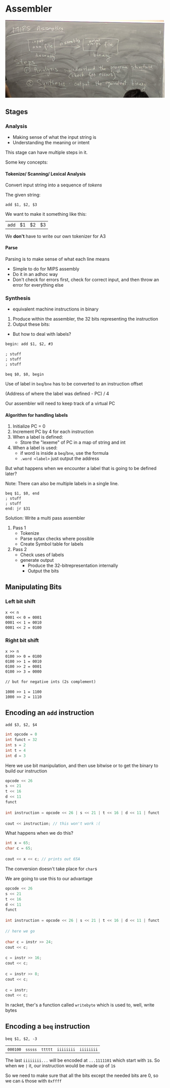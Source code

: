 # Assembler

![Assembler Idea](/assets/05-assembler-main-idea.jpg)

## Stages

### Analysis

- Making sense of what the input string is
- Understanding the meaning or intent

This stage can have multiple steps in it.

Some key concepts:

#### Tokenize/ Scanning/ Lexical Analysis

Convert input string into a sequence of _tokens_

The given string:

```
add $1, $2, $3
```

We want to make it something like this:

|||||
|--|--|--|--|
|add|$1|$2|$3|

We **don't** have to write our own tokenizer for A3

#### Parse

Parsing is to make sense of what each line means

- Simple to do for MIPS assembly
- Do it in an adhoc way
- Don't check for errors first, check for correct input, and then throw an error for everything else

### Synthesis

- equivalent machine instructions in binary

1. Produce within the assembler, the 32 bits representing the instruction
2. Output these bits:

- But how to deal with labels?

```assembly
begin: add $1, $2, #3

; stuff
; stuff
; stuff

beq $0, $0, begin
```

Use of label in `beq`/`bne` has to be converted to an instruction offset

(Address of where the label was defined - PC) / 4

Our assembler will need to keep track of a virtual PC

#### Algorithm for handling labels

1. Initialize PC = 0
2. Increment PC by 4 for each instruction
3. When a label is defined:
   - Store the "lexeme" of PC in a map of string and int
4. When a label is used:
   - if word is inside a `beq`/`bne`, use the formula
   - `.word <label>` just output the address

But what happens when we encounter a label that is going to be defined later?

Note: There can also be multiple labels in a single line.

```assembler
beq $1, $0, end
; stuff
; stuff
end: jr $31
```

Solution: Write a multi pass assembler

1. Pass 1
   - Tokenize
   - Parse sytax checks where possible
   - Create Symbol table for labels
2. Pass 2
   - Check uses of labels
   - generate output
	 - Produce the 32-bitrepresentation internally
	 - Output the bits

## Manipulating Bits

### Left bit shift

```
x << n
0001 << 0 = 0001
0001 << 1 = 0010
0001 << 2 = 0100
```

### Right bit shift

```
x >> n
0100 >> 0 = 0100
0100 >> 1 = 0010
0100 >> 2 = 0001
0100 >> 3 = 0000

// but for negative ints (2s complement)

1000 >> 1 = 1100
1000 >> 2 = 1110
```

## Encoding an `add` instruction

```assembly
add $3, $2, $4
```

```c++
int opcode = 0
int funct = 32
int s = 2
int t = 4
int d = 3
```

Here we use bit manipulation, and then use bitwise or to get the binary to build our instruction

```c++
opcode << 26
s << 21
t << 16
d << 11
funct

int instruction = opcode << 26 | s << 21 | t << 16 | d << 11 | funct

cout << instruction; // this won't work :(
```

What happens when we do this?

```c++
int x = 65;
char c = 65;

cout << x << c; // prints out 65A
```

The conversion doesn't take place for `char`s

We are going to use this to our advantage

```c++
opcode << 26
s << 21
t << 16
d << 11
funct

int instruction = opcode << 26 | s << 21 | t << 16 | d << 11 | funct

// here we go

char c = instr >> 24;
cout << c;

c = instr >> 16;
cout << c;

c = instr >> 8;
cout << c;

c = instr;
cout << c;
```

In racket, ther's a function called `writebyte` which is used to, well, write bytes

## Encoding a `beq` instruction

`beq $1, $2, -3`

||||||
|--|--|--|--|--|
|`000100`|`sssss`|`ttttt`|`iiiiiiii`|`iiiiiiii`|

The last `iiiiiiii...` will be encoded at `...1111101` which start with `1`s. So when we `|` it, our instruction would be made up of `1`s

So we need to make sure that all the bits except the needed bits are 0, so we can `&` those with `0xffff`

